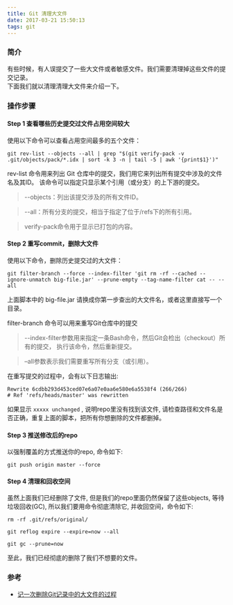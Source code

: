 ```yaml
---
title: Git 清理大文件
date: 2017-03-21 15:50:13
tags: git
---
```

### 简介
有些时候，有人误提交了一些大文件或者敏感文件。我们需要清理掉这些文件的提交记录。  
下面我们就以清理清理大文件来介绍一下。

### 操作步骤

#### Step 1 查看哪些历史提交过文件占用空间较大
使用以下命令可以查看占用空间最多的五个文件：

``` shell
git rev-list --objects --all | grep "$(git verify-pack -v .git/objects/pack/*.idx | sort -k 3 -n | tail -5 | awk '{print$1}')"
```

rev-list 命令用来列出 Git 仓库中的提交，我们用它来列出所有提交中涉及的文件名及其ID。 该命令可以指定只显示某个引用（或分支）的上下游的提交。

> --objects：列出该提交涉及的所有文件ID。

> --all：所有分支的提交，相当于指定了位于/refs下的所有引用。

> verify-pack命令用于显示已打包的内容。

#### Step 2 重写commit，删除大文件

使用以下命令，删除历史提交过的大文件：
```
git filter-branch --force --index-filter 'git rm -rf --cached --ignore-unmatch big-file.jar' --prune-empty --tag-name-filter cat -- --all
```

上面脚本中的 big-file.jar 请换成你第一步查出的大文件名，或者这里直接写一个目录。

filter-branch 命令可以用来重写Git仓库中的提交

> --index-filter参数用来指定一条Bash命令，然后Git会检出（checkout）所有的提交， 执行该命令，然后重新提交。

> –all参数表示我们需要重写所有分支（或引用）。

在重写提交的过程中，会有以下日志输出:

```
Rewrite 6cdbb293d453ced07e6a07e0aa6e580e6a5538f4 (266/266)
# Ref 'refs/heads/master' was rewritten
```
如果显示 `xxxxx unchanged` , 说明repo里没有找到该文件, 请检查路径和文件名是否正确，重复上面的脚本，把所有你想删除的文件都删掉。

#### Step 3 推送修改后的repo
以强制覆盖的方式推送你的repo, 命令如下:
```
git push origin master --force
```

#### Step 4 清理和回收空间

虽然上面我们已经删除了文件, 但是我们的repo里面仍然保留了这些objects, 等待垃圾回收(GC), 所以我们要用命令彻底清除它, 并收回空间，命令如下:
```
rm -rf .git/refs/original/

git reflog expire --expire=now --all

git gc --prune=now
```
至此，我们已经彻底的删除了我们不想要的文件。

### 参考
- [记一次删除Git记录中的大文件的过程](http://www.hollischuang.com/archives/1708)
